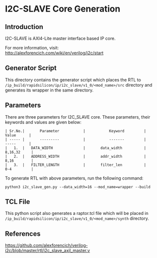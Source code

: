 # I2C-SLAVE Core Generation 

## Introduction
I2C-SLAVE is AXI4-Lite master interface based IP core.

For more information, visit: http://alexforencich.com/wiki/en/verilog/i2c/start

## Generator Script
This directory contains the generator script which places the RTL to `/ip_build/rapidsilicon/ip/i2c_slave/v1_0/<mod_name>/src` directory and generates its wrapper in the same directory. 

## Parameters
There are three parameters for I2C_SLAVE core. These parameters, their keywords and values are given below:

    | Sr.No.|       Parameter           |           Keyword         |       Value      |
    | ----- |       ---------           |           -------         |       -----      |
    |   1.  |   DATA_WIDTH              |       data_width          |      8,16,32     |
    |   2.  |   ADDRESS_WIDTH           |       addr_width          |      8,16        |
    |   3.  |   FILTER_LENGTH           |       filter_len          |      0-4         |



To generate RTL with above parameters, run the following command:
```
python3 i2c_slave_gen.py --data_width=16 --mod_name=wrapper --build
```

## TCL File 
This python script also generates a raptor.tcl file which will be placed in `/ip_build/rapidsilicon/ip/i2c_slave/v1_0/<mod_name>/synth` directory.

## References

https://github.com/alexforencich/verilog-i2c/blob/master/rtl/i2c_slave_axil_master.v